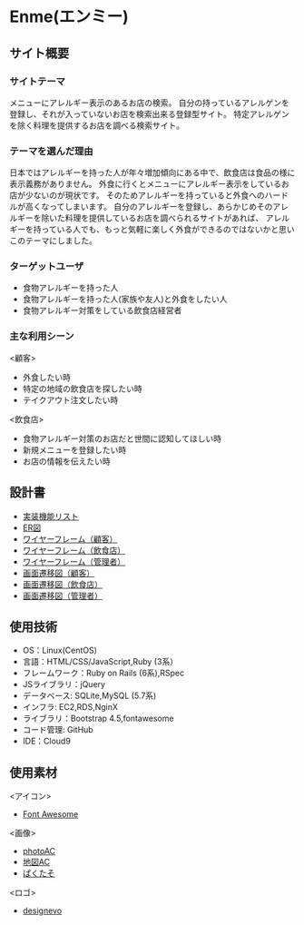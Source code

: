 # Enme(エンミー)

## サイト概要
### サイトテーマ
メニューにアレルギー表示のあるお店の検索。
自分の持っているアレルゲンを登録し、それが入っていないお店を検索出来る登録型サイト。
特定アレルゲンを除く料理を提供するお店を調べる検索サイト。

### テーマを選んだ理由
日本ではアレルギーを持った人が年々増加傾向にある中で、飲食店は食品の様に表示義務がありません。
外食に行くとメニューにアレルギー表示をしているお店が少ないのが現状です。
そのためアレルギーを持っていると外食へのハードルが高くなってしまいます。
自分のアレルギーを登録し、あらかじめそのアレルギーを除いた料理を提供しているお店を調べられるサイトがあれば、
アレルギーを持っている人でも、もっと気軽に楽しく外食ができるのではないかと思いこのテーマにしました。


### ターゲットユーザ
* 食物アレルギーを持った人
* 食物アレルギーを持った人(家族や友人)と外食をしたい人
* 食物アレルギー対策をしている飲食店経営者

### 主な利用シーン
<顧客>
* 外食したい時
* 特定の地域の飲食店を探したい時
* テイクアウト注文したい時

<飲食店>
* 食物アレルギー対策のお店だと世間に認知してほしい時
* 新規メニューを登録したい時
* お店の情報を伝えたい時

## 設計書
* [実装機能リスト](https://docs.google.com/spreadsheets/d/1c1plTJPb2j6k2-AaX04OWm5qOMwGdbi1InjZtcchCZY/edit?usp=sharing)
* [ER図](https://drive.google.com/file/d/1l4wWeK8uKg5XyzSei0RKOZZl9vmc5S4X/view?usp=sharing)
* [ワイヤーフレーム（顧客）](https://drive.google.com/file/d/1XjZy3-YeSnZpUPdGeezDAA8wyJQdkl-D/view?usp=sharing)
* [ワイヤーフレーム（飲食店）](https://drive.google.com/file/d/1Y2B72HLT7tWuwVohqeIZnzsGtAsZwPSt/view?usp=sharing)
* [ワイヤーフレーム（管理者）](https://drive.google.com/file/d/12GblAY8aK12gOjMHeyuLAgXRLNeiSmuG/view?usp=sharing)
* [画面遷移図（顧客）](https://drive.google.com/file/d/1SxFoXEd_9fRY5qqeAeO5RRIhImUCT42F/view?usp=sharing)
* [画面遷移図（飲食店）](https://drive.google.com/file/d/1DLbJOPJ8vd4NdzKVqFov52wyn98t_BVt/view?usp=sharing)
* [画面遷移図（管理者）](https://drive.google.com/file/d/19jVMCgMGP26t14XfKvofCtPdB7aqn38E/view?usp=sharing)


## 使用技術
- OS：Linux(CentOS)
- 言語：HTML/CSS/JavaScript,Ruby (3系）
- フレームワーク：Ruby on Rails (6系),RSpec
- JSライブラリ：jQuery
- データベース: SQLite,MySQL (5.7系)
- インフラ: EC2,RDS,NginX
- ライブラリ：Bootstrap 4.5,fontawesome
- コード管理: GitHub
- IDE：Cloud9

## 使用素材
<アイコン>
* [Font Awesome](https://fontawesome.com/)

<画像>
* [photoAC](https://www.photo-ac.com/)
* [地図AC](https://www.map-ac.com/)
* [ぱくたそ](https://www.pakutaso.com/)

<ロゴ>
* [designevo](https://www.designevo.com/)

